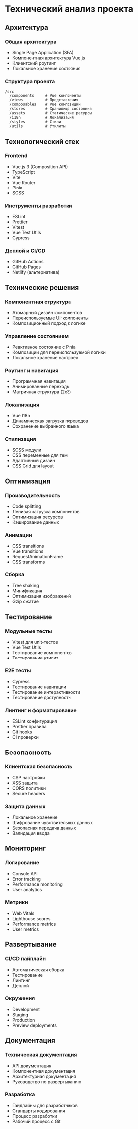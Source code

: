 # Технический анализ проекта

## Архитектура

### Общая архитектура
- Single Page Application (SPA)
- Компонентная архитектура Vue.js
- Клиентский роутинг
- Локальное хранение состояния

### Структура проекта
```
/src
  /components     # Vue компоненты
  /views          # Представления
  /composables    # Vue композиции
  /stores         # Хранилища состояния
  /assets         # Статические ресурсы
  /i18n           # Локализация
  /styles         # Стили
  /utils          # Утилиты
```

## Технологический стек

### Frontend
- Vue.js 3 (Composition API)
- TypeScript
- Vite
- Vue Router
- Pinia
- SCSS

### Инструменты разработки
- ESLint
- Prettier
- Vitest
- Vue Test Utils
- Cypress

### Деплой и CI/CD
- GitHub Actions
- GitHub Pages
- Netlify (альтернатива)

## Технические решения

### Компонентная структура
- Атомарный дизайн компонентов
- Переиспользуемые UI-компоненты
- Композиционный подход к логике

### Управление состоянием
- Реактивное состояние с Pinia
- Композиции для переиспользуемой логики
- Локальное хранение настроек

### Роутинг и навигация
- Программная навигация
- Анимированные переходы
- Матричная структура (2x3)

### Локализация
- Vue I18n
- Динамическая загрузка переводов
- Сохранение выбранного языка

### Стилизация
- SCSS модули
- CSS переменные для тем
- Адаптивный дизайн
- CSS Grid для layout

## Оптимизация

### Производительность
- Code splitting
- Ленивая загрузка компонентов
- Оптимизация ресурсов
- Кэширование данных

### Анимации
- CSS transitions
- Vue transitions
- RequestAnimationFrame
- CSS transforms

### Сборка
- Tree shaking
- Минификация
- Оптимизация изображений
- Gzip сжатие

## Тестирование

### Модульные тесты
- Vitest для unit-тестов
- Vue Test Utils
- Тестирование компонентов
- Тестирование утилит

### E2E тесты
- Cypress
- Тестирование навигации
- Тестирование интерактивности
- Тестирование доступности

### Линтинг и форматирование
- ESLint конфигурация
- Prettier правила
- Git hooks
- CI проверки

## Безопасность

### Клиентская безопасность
- CSP настройки
- XSS защита
- CORS политики
- Secure headers

### Защита данных
- Локальное хранение
- Шифрование чувствительных данных
- Безопасная передача данных
- Валидация ввода

## Мониторинг

### Логирование
- Console API
- Error tracking
- Performance monitoring
- User analytics

### Метрики
- Web Vitals
- Lighthouse scores
- Performance metrics
- User metrics

## Развертывание

### CI/CD пайплайн
- Автоматическая сборка
- Тестирование
- Линтинг
- Деплой

### Окружения
- Development
- Staging
- Production
- Preview deployments

## Документация

### Техническая документация
- API документация
- Компонентная документация
- Архитектурная документация
- Руководство по развертыванию

### Разработка
- Гайдлайны для разработчиков
- Стандарты кодирования
- Процесс разработки
- Рабочий процесс с Git 